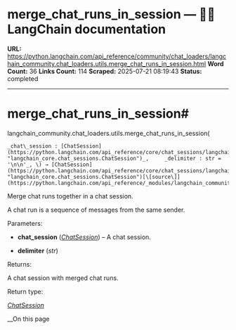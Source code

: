 # merge_chat_runs_in_session — 🦜🔗 LangChain  documentation

**URL:** https://python.langchain.com/api_reference/community/chat_loaders/langchain_community.chat_loaders.utils.merge_chat_runs_in_session.html
**Word Count:** 36
**Links Count:** 114
**Scraped:** 2025-07-21 08:19:43
**Status:** completed

---

# merge\_chat\_runs\_in\_session\#

langchain\_community.chat\_loaders.utils.merge\_chat\_runs\_in\_session\(

    _chat\_session : [ChatSession](https://python.langchain.com/api_reference/core/chat_sessions/langchain_core.chat_sessions.ChatSession.html#langchain_core.chat_sessions.ChatSession "langchain_core.chat_sessions.ChatSession")_,     _delimiter : str = '\n\n'_, \) → [ChatSession](https://python.langchain.com/api_reference/core/chat_sessions/langchain_core.chat_sessions.ChatSession.html#langchain_core.chat_sessions.ChatSession "langchain_core.chat_sessions.ChatSession")[\[source\]](https://python.langchain.com/api_reference/_modules/langchain_community/chat_loaders/utils.html#merge_chat_runs_in_session)\#     

Merge chat runs together in a chat session.

A chat run is a sequence of messages from the same sender.

Parameters:     

  * **chat\_session** \([_ChatSession_](https://python.langchain.com/api_reference/core/chat_sessions/langchain_core.chat_sessions.ChatSession.html#langchain_core.chat_sessions.ChatSession "langchain_core.chat_sessions.ChatSession")\) – A chat session.

  * **delimiter** \(_str_\)

Returns:     

A chat session with merged chat runs.

Return type:     

[_ChatSession_](https://python.langchain.com/api_reference/core/chat_sessions/langchain_core.chat_sessions.ChatSession.html#langchain_core.chat_sessions.ChatSession "langchain_core.chat_sessions.ChatSession")

__On this page